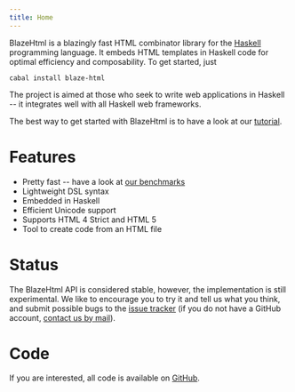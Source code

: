 ```yaml
---
title: Home
---
```


BlazeHtml is a blazingly fast HTML combinator library for the [Haskell]
programming language. It embeds HTML templates in Haskell code for optimal
efficiency and composability.  To get started, just

    cabal install blaze-html

[Haskell]: http://haskell.org/

The project is aimed at those who seek to write web applications in Haskell --
it integrates well with all Haskell web frameworks.

The best way to get started with BlazeHtml is to have a look at our [tutorial].

[tutorial]: /tutorial.html

<div id="fold" />

# Features

- Pretty fast -- have a look at [our benchmarks]
- Lightweight DSL syntax
- Embedded in Haskell
- Efficient Unicode support
- Supports HTML 4 Strict and HTML 5
- Tool to create code from an HTML file

[our benchmarks]: /benchmarks.html

# Status

The BlazeHtml API is considered stable, however, the implementation is still
experimental. We like to encourage you to try it and tell us what you think, and
submit possible bugs to the [issue tracker] (if you do not have a GitHub
account, [contact us by mail](/about.html#contact)).

[issue tracker]: http://github.com/jaspervdj/blaze-html/issues/

# Code

If you are interested, all code is available on [GitHub].

[GitHub]: http://github.com/jaspervdj/blaze-html/
